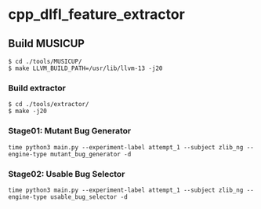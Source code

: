 # cpp_dlfl_feature_extractor


## Build MUSICUP
```
$ cd ./tools/MUSICUP/
$ make LLVM_BUILD_PATH=/usr/lib/llvm-13 -j20
```

### Build extractor
```
$ cd ./tools/extractor/
$ make -j20
```


### Stage01: Mutant Bug Generator
```
time python3 main.py --experiment-label attempt_1 --subject zlib_ng --engine-type mutant_bug_generator -d
```

### Stage02: Usable Bug Selector
```
time python3 main.py --experiment-label attempt_1 --subject zlib_ng --engine-type usable_bug_selector -d
```
